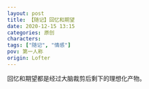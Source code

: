 ```yaml
---
layout: post
title: 【随记】回忆和期望
date: 2020-12-15 13:15
categories: 原创
characters: 
tags: ["随记", "情感"]
pov: 第一人称
origin: Lofter
---
```


回忆和期望都是经过大脑裁剪后剩下的理想化产物。